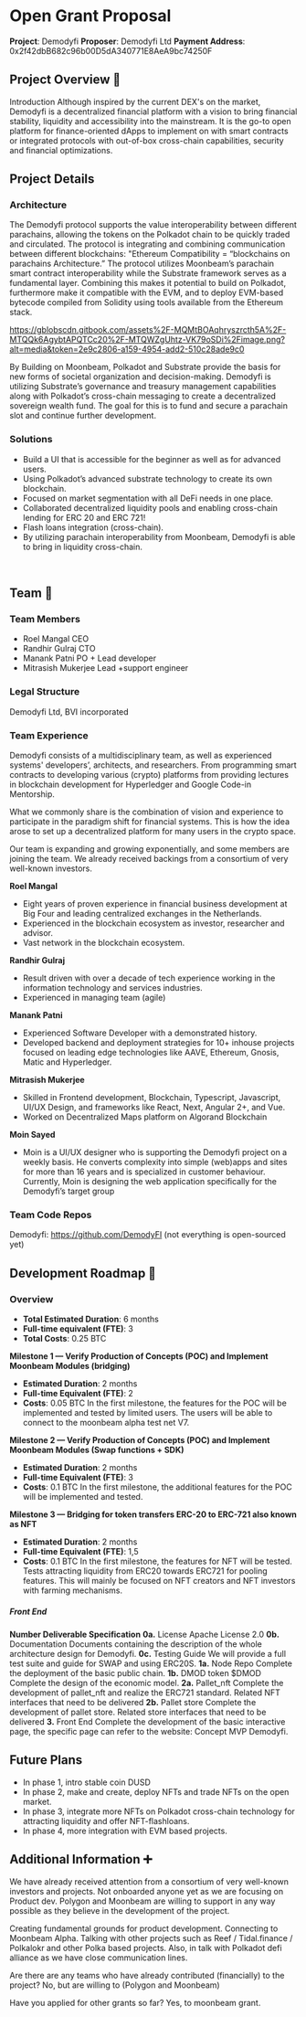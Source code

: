 # Open Grant Proposal

**Project**: Demodyfi
**Proposer**: Demodyfi Ltd
**Payment Address**: 0x2f42dbB682c96b00D5dA340771E8AeA9bc74250F

## Project Overview 📄

Introduction
Although inspired by the current DEX's on the market, Demodyfi is a decentralized financial platform with a vision to bring financial stability, liquidity and accessibility into the mainstream. It is the go-to open platform for finance-oriented dApps to implement on with smart contracts or integrated protocols with out-of-box cross-chain capabilities, security and financial optimizations.

## Project Details

### Architecture
The Demodyfi protocol supports the value interoperability between different parachains, allowing the tokens on the Polkadot chain to be quickly traded and circulated. The protocol is integrating and combining communication between different blockchains: "Ethereum Compatibility = “blockchains on parachains Architecture.” The protocol utilizes Moonbeam’s parachain smart contract interoperability while the Substrate framework serves as a fundamental layer. Combining this makes it potential to build on Polkadot, furthermore make it compatible with the EVM, and to deploy EVM-based bytecode compiled from Solidity using tools available from the Ethereum stack.

https://gblobscdn.gitbook.com/assets%2F-MQMtBOAqhryszrcth5A%2F-MTQQk6AgybtAPQTCc20%2F-MTQWZgUhtz-VK79oSDi%2Fimage.png?alt=media&token=2e9c2806-a159-4954-add2-510c28ade9c0

By Building on Moonbeam, Polkadot and Substrate provide the basis for new forms of societal organization and decision-making. Demodyfi is utilizing Substrate’s governance and treasury management capabilities along with Polkadot’s cross-chain messaging to create a decentralized sovereign wealth fund. The goal for this is to fund and secure a parachain slot and continue further development.

### Solutions
- Build a UI that is accessible for the beginner as well as for advanced users.
- Using Polkadot’s advanced substrate technology to create its own blockchain.
- Focused on market segmentation with all DeFi needs in one place.
- Collaborated decentralized liquidity pools and enabling cross-chain lending for ERC 20 and ERC 721!
- Flash loans integration (cross-chain).
- By utilizing parachain interoperability from Moonbeam, Demodyfi is able to bring in liquidity cross-chain.

 
## Team 👥

### Team Members
- Roel Mangal CEO
- Randhir Gulraj CTO
- Manank Patni PO + Lead developer
- Mitrasish Mukerjee Lead +support engineer

### Legal Structure
Demodyfi Ltd, BVI incorporated 

### Team Experience
Demodyfi consists of a multidisciplinary team, as well as experienced systems' developers’, architects, and researchers. From programming smart contracts to developing various (crypto) platforms from providing lectures in blockchain development for Hyperledger and Google Code-in Mentorship. 

What we commonly share is the combination of vision and experience to participate in the paradigm shift for financial systems. This is how the idea arose to set up a decentralized platform for many users in the crypto space.

Our team is expanding and growing exponentially, and some members are joining the team. We already received backings from a consortium of very well-known investors.

**Roel Mangal**
- Eight years of proven experience in financial business development at Big Four and leading centralized exchanges in the Netherlands.
- Experienced in the blockchain ecosystem as investor, researcher and advisor. 
- Vast network in the blockchain ecosystem. 

**Randhir Gulraj**
- Result driven  with over a decade of tech experience working in the information technology and services industries.
- Experienced in managing team (agile)  

**Manank Patni**
- Experienced Software Developer with a demonstrated history.
- Developed backend and deployment strategies for 10+ inhouse projects focused on leading edge technologies like AAVE, Ethereum, Gnosis, Matic and Hyperledger.

**Mitrasish Mukerjee**
- Skilled in Frontend development, Blockchain, Typescript, Javascript, UI/UX Design, and frameworks like React, Next, Angular 2+, and Vue.
- Worked on Decentralized Maps platform on Algorand Blockchain

**Moin Sayed**
- Moin is a UI/UX designer who is supporting the Demodyfi project on a weekly basis. He converts complexity into simple (web)apps and sites for more than 16 years and is specialized in customer behaviour. Currently, Moin is designing the web application specifically for the Demodyfi’s target group



### Team Code Repos
Demodyfi: https://github.com/DemodyFI (not everything is open-sourced yet)


## Development Roadmap 🔩
### Overview
- **Total Estimated Duration**: 6 months
- **Full-time equivalent (FTE)**: 3
- **Total Costs**: 0.25 BTC

**Milestone 1 — Verify Production of Concepts (POC) and Implement Moonbeam Modules (bridging)**
- **Estimated Duration**: 2 months
- **Full-time Equivalent (FTE)**: 2
- **Costs**: 0.05 BTC
In the first milestone, the features for the POC will be implemented and tested by limited users. The users will be able to connect to the moonbeam alpha test net V7.

**Milestone 2 — Verify Production of Concepts (POC) and Implement Moonbeam Modules (Swap functions + SDK)**
- **Estimated Duration**: 2 months
- **Full-time Equivalent (FTE)**: 3
- **Costs**: 0.1 BTC
In the first milestone, the additional features for the POC will be implemented and tested.

**Milestone 3 — Bridging for token transfers ERC-20 to ERC-721 also known as NFT**
- **Estimated Duration**: 2 months
- **Full-time Equivalent (FTE)**: 1,5
- **Costs**: 0.1 BTC
In the first milestone, the features for NFT will be tested. Tests attracting liquidity from ERC20 towards ERC721 for pooling features. This will mainly be focused on NFT creators and NFT investors with farming mechanisms. 

##### Front End
**Number	Deliverable	Specification**
**0a.**	License	Apache License 2.0
**0b.**	Documentation	Documents containing the description of the whole architecture design for Demodyfi.
**0c.**	Testing Guide	We will provide a full test suite and guide for SWAP and using ERC20S.
**1a.**	Node Repo	Complete the deployment of the basic public chain.
**1b.**	DMOD token	$DMOD Complete the design of the economic model.
**2a.**	Pallet_nft	Complete the development of pallet_nft and realize the ERC721 standard. Related NFT interfaces that need to be delivered
**2b.**	Pallet store	Complete the development of pallet store. Related store interfaces that need to be delivered
**3.**	Front End	Complete the development of the basic interactive page, the specific page can refer to the website: Concept MVP Demodyfi. 


## Future Plans
- In phase 1, intro stable coin DUSD
- In phase 2, make and create, deploy NFTs and trade NFTs on the open market.
- In phase 3, integrate more NFTs on Polkadot cross-chain technology for attracting liquidity and offer NFT-flashloans. 
- In phase 4, more integration with EVM based projects.

## Additional Information ➕
We have already received attention from a consortium of very well-known investors and projects. Not onboarded anyone yet as we are focusing on Product dev.
Polygon and Moonbeam are willing to support in any way possible as they believe in the development of the project. 

Creating fundamental grounds for product development. Connecting to Moonbeam Alpha. Talking with other projects such as Reef / Tidal.finance / Polkalokr and other Polka based projects. Also, in talk with Polkadot defi alliance as we have close communication lines.

Are there are any teams who have already contributed (financially) to the project? 
No, but are willing to (Polygon and Moonbeam)

Have you applied for other grants so far? 
Yes, to moonbeam grant.
